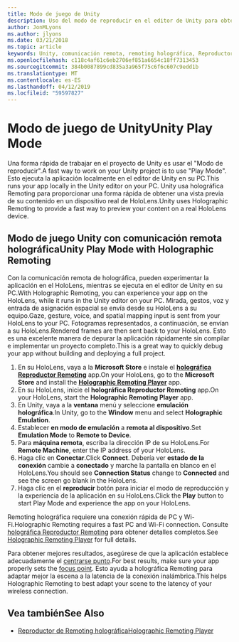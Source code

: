 ```yaml
---
title: Modo de juego de Unity
description: Uso del modo de reproducir en el editor de Unity para obtener una vista previa de los cambios en un dispositivo sin necesidad de implementar una aplicación.
author: JonMLyons
ms.author: jlyons
ms.date: 03/21/2018
ms.topic: article
keywords: Unity, comunicación remota, remoting holográfica, Reproductor de remoting holográfica
ms.openlocfilehash: c118c4af61c6eb2706ef851a6654c18ff7313453
ms.sourcegitcommit: 384b0087899cd835a3a965f75c6f6c607c9edd1b
ms.translationtype: MT
ms.contentlocale: es-ES
ms.lasthandoff: 04/12/2019
ms.locfileid: "59597827"
---
```

# <a name="unity-play-mode"></a><span data-ttu-id="e295b-104">Modo de juego de Unity</span><span class="sxs-lookup"><span data-stu-id="e295b-104">Unity Play Mode</span></span>

<span data-ttu-id="e295b-105">Una forma rápida de trabajar en el proyecto de Unity es usar el "Modo de reproducir".</span><span class="sxs-lookup"><span data-stu-id="e295b-105">A fast way to work on your Unity project is to use "Play Mode".</span></span> <span data-ttu-id="e295b-106">Esto ejecuta la aplicación localmente en el editor de Unity en su PC.</span><span class="sxs-lookup"><span data-stu-id="e295b-106">This runs your app locally in the Unity editor on your PC.</span></span> <span data-ttu-id="e295b-107">Unity usa holográfica Remoting para proporcionar una forma rápida de obtener una vista previa de su contenido en un dispositivo real de HoloLens.</span><span class="sxs-lookup"><span data-stu-id="e295b-107">Unity uses Holographic Remoting to provide a fast way to preview your content on a real HoloLens device.</span></span>

## <a name="unity-play-mode-with-holographic-remoting"></a><span data-ttu-id="e295b-108">Modo de juego Unity con comunicación remota holográfica</span><span class="sxs-lookup"><span data-stu-id="e295b-108">Unity Play Mode with Holographic Remoting</span></span>

<span data-ttu-id="e295b-109">Con la comunicación remota de holográfica, pueden experimentar la aplicación en el HoloLens, mientras se ejecuta en el editor de Unity en su PC.</span><span class="sxs-lookup"><span data-stu-id="e295b-109">With Holographic Remoting, you can experience your app on the HoloLens, while it runs in the Unity editor on your PC.</span></span> <span data-ttu-id="e295b-110">Mirada, gestos, voz y entrada de asignación espacial se envía desde su HoloLens a su equipo.</span><span class="sxs-lookup"><span data-stu-id="e295b-110">Gaze, gesture, voice, and spatial mapping input is sent from your HoloLens to your PC.</span></span> <span data-ttu-id="e295b-111">Fotogramas representados, a continuación, se envían a su HoloLens.</span><span class="sxs-lookup"><span data-stu-id="e295b-111">Rendered frames are then sent back to your HoloLens.</span></span> <span data-ttu-id="e295b-112">Esto es una excelente manera de depurar la aplicación rápidamente sin compilar e implementar un proyecto completo.</span><span class="sxs-lookup"><span data-stu-id="e295b-112">This is a great way to quickly debug your app without building and deploying a full project.</span></span>
1. <span data-ttu-id="e295b-113">En su HoloLens, vaya a la **Microsoft Store** e instale el **[holográfica Reproductor Remoting](https://www.microsoft.com/store/p/holographic-remoting-player/9nblggh4sv40)** app.</span><span class="sxs-lookup"><span data-stu-id="e295b-113">On your HoloLens, go to the **Microsoft Store** and install the **[Holographic Remoting Player](https://www.microsoft.com/store/p/holographic-remoting-player/9nblggh4sv40)** app.</span></span>
2. <span data-ttu-id="e295b-114">En su HoloLens, inicie el **holográfica Reproductor Remoting** app.</span><span class="sxs-lookup"><span data-stu-id="e295b-114">On your HoloLens, start the **Holographic Remoting Player** app.</span></span>
3. <span data-ttu-id="e295b-115">En Unity, vaya a la **ventana** menú y seleccione **emulación holográfica**.</span><span class="sxs-lookup"><span data-stu-id="e295b-115">In Unity, go to the **Window** menu and select **Holographic Emulation**.</span></span>
4. <span data-ttu-id="e295b-116">Establecer **en modo de emulación** a **remota al dispositivo**.</span><span class="sxs-lookup"><span data-stu-id="e295b-116">Set **Emulation Mode** to **Remote to Device**.</span></span>
5. <span data-ttu-id="e295b-117">Para **máquina remota**, escriba la dirección IP de su HoloLens.</span><span class="sxs-lookup"><span data-stu-id="e295b-117">For **Remote Machine**, enter the IP address of your HoloLens.</span></span>
6. <span data-ttu-id="e295b-118">Haga clic en **Conectar**.</span><span class="sxs-lookup"><span data-stu-id="e295b-118">Click **Connect**.</span></span> <span data-ttu-id="e295b-119">Debería ver **estado de la conexión** cambie a **conectado** y marche la pantalla en blanco en el HoloLens.</span><span class="sxs-lookup"><span data-stu-id="e295b-119">You should see **Connection Status** change to **Connected** and see the screen go blank in the HoloLens.</span></span>
7. <span data-ttu-id="e295b-120">Haga clic en el **reproducir** botón para iniciar el modo de reproducción y la experiencia de la aplicación en su HoloLens.</span><span class="sxs-lookup"><span data-stu-id="e295b-120">Click the **Play** button to start Play Mode and experience the app on your HoloLens.</span></span>

<span data-ttu-id="e295b-121">Remoting holográfica requiere una conexión rápida de PC y Wi-Fi.</span><span class="sxs-lookup"><span data-stu-id="e295b-121">Holographic Remoting requires a fast PC and Wi-Fi connection.</span></span> <span data-ttu-id="e295b-122">Consulte [holográfica Reproductor Remoting](holographic-remoting-player.md) para obtener detalles completos.</span><span class="sxs-lookup"><span data-stu-id="e295b-122">See [Holographic Remoting Player](holographic-remoting-player.md) for full details.</span></span>

<span data-ttu-id="e295b-123">Para obtener mejores resultados, asegúrese de que la aplicación establece adecuadamente el [centrarse punto](focus-point-in-unity.md).</span><span class="sxs-lookup"><span data-stu-id="e295b-123">For best results, make sure your app properly sets the [focus point](focus-point-in-unity.md).</span></span> <span data-ttu-id="e295b-124">Esto ayuda a holográfica Remoting para adaptar mejor la escena a la latencia de la conexión inalámbrica.</span><span class="sxs-lookup"><span data-stu-id="e295b-124">This helps Holographic Remoting to best adapt your scene to the latency of your wireless connection.</span></span>

## <a name="see-also"></a><span data-ttu-id="e295b-125">Vea también</span><span class="sxs-lookup"><span data-stu-id="e295b-125">See Also</span></span>
* [<span data-ttu-id="e295b-126">Reproductor de Remoting holográfica</span><span class="sxs-lookup"><span data-stu-id="e295b-126">Holographic Remoting Player</span></span>](holographic-remoting-player.md)
